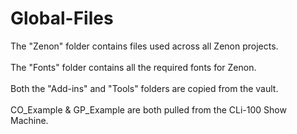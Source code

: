# Global-Files
The "Zenon" folder contains files used across all Zenon projects.
</br>
</br>
The "Fonts" folder contains all the required fonts for Zenon.
</br>
</br>
Both the "Add-ins" and "Tools" folders are copied from the vault.
</br>
</br>
CO_Example & GP_Example are both pulled from the CLi-100 Show Machine.

